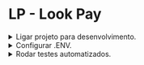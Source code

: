 # LP - Look Pay

<details>
  <summary>Ligar projeto para desenvolvimento.</summary>

1. Abra o arquivo `docker-compose.development.yml` e comente os serviços que você não vai precisar
2. ```bash
   docker build -t lookpay-api:latest -f apps/lookpay-api/Dockerfile.development apps/lookpay-api/
   docker compose -f docker-compose.development.yml up --build
   ```
</details>

<details>
    <summary>Configurar .ENV.</summary>

Para fazer a requisição de criar transação, será necessário preencher as seguintes variáveis do .ENV

- IUGU_ACCOUNT_ID= esse dado está presente no web como: $DADOS_PAGAMENTO_IUGUCONTAMOBILE; Caso não encontre, fale com um dos responsáveis pelo backend da tarefa;
- MOBILE_STOCK_API_TOKEN=api:lookpay
- MOBILE_STOCK_API_URL=${seu_backend (web)};
</details>

<details>
  <summary>Rodar testes automatizados.</summary>

```bash
    docker compose -f docker-compose.test.yml up --build
```

</details>
